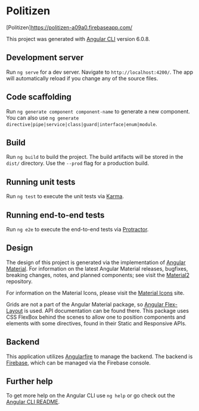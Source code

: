 # Politizen

[Politizen]https://politizen-a09a0.firebaseapp.com/

This project was generated with [Angular CLI](https://github.com/angular/angular-cli) version 6.0.8.

## Development server

Run `ng serve` for a dev server. Navigate to `http://localhost:4200/`. The app will automatically reload if you change any of the source files.

## Code scaffolding

Run `ng generate component component-name` to generate a new component. You can also use `ng generate directive|pipe|service|class|guard|interface|enum|module`.

## Build

Run `ng build` to build the project. The build artifacts will be stored in the `dist/` directory. Use the `--prod` flag for a production build.

## Running unit tests

Run `ng test` to execute the unit tests via [Karma](https://karma-runner.github.io).

## Running end-to-end tests

Run `ng e2e` to execute the end-to-end tests via [Protractor](http://www.protractortest.org/).

## Design

The design of this project is generated via the implementation of [Angular Material](https://material.angular.io/). For information on the latest Angular Material releases, bugfixes, breaking changes, notes, and planned components; see visit the [Material2](https://github.com/angular/material2) repository.

For information on the Material Icons, please visit the [Material Icons](https://material.io/tools/icons/?style=baseline) site.

Grids are not a part of the Angular Material package, so [Angular Flex-Layout](https://github.com/angular/flex-layout) is used. API documentation can be found there. This package uses CSS FlexBox behind the scenes to allow one to position components and elements with some directives, found in their Static and Responsive APIs.

## Backend

This application utilizes [Angularfire](https://github.com/angular/angularfire2/blob/master/docs/firestore/collections.md) to manage the backend. The backend is [Firebase](https://firebase.google.com/docs/web/setup), which can be managed via the Firebase console.

## Further help

To get more help on the Angular CLI use `ng help` or go check out the [Angular CLI README](https://github.com/angular/angular-cli/blob/master/README.md).
